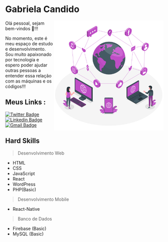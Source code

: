 
# Gabriela Candido 

<img align="right" src="https://raw.githubusercontent.com/Gabysx/Gabysx/main/image.png" width="350"/>


Olá pessoal, sejam bem-vindos 🙋!!!

No momento, este é meu espaço de estudo e desenvolvimento.
Sou muito apaixonado por tecnologia e espero poder ajudar outras pessoas a entender essa relação com as máquinas e os códigos!!!

## Meus Links : 

[![Twitter Badge](https://img.shields.io/badge/-@gaby_cand-1da1f2?style=flat-square&labelColor=1da1f2&logo=twitter&logoColor=white&link=https://twitter.com/gaby_cand)](https://twitter.com/gaby_cand)  [![Linkedin Badge](https://img.shields.io/badge/-Gabriela%20Candido-0a66c2?style=flat-square&logo=Linkedin&logoColor=white&link=https://www.linkedin.com/in/gabrielacandido.dev)](https://www.linkedin.com/in/gabrielacandido.dev/)  [![Gmail Badge](https://img.shields.io/badge/-gabriela.candido.dev@gmail.com-ea4335?style=flat-square&logo=Gmail&logoColor=white&link=mailto:gabriela.candido.dev@gmail.com)](mailto:gabriela.candido.dev@gmail.com)

## Hard Skills 
> Desenvolvimento Web 
- HTML
- CSS
- JavaScript
- React
- WordPress
- PHP(Basic)

> Desenvolvimento Mobile 
- React-Native

> Banco de Dados 
- Firebase (Basic)
- MySQL (Basic)



